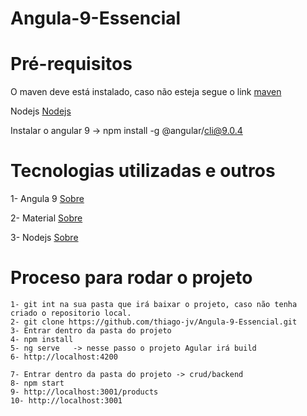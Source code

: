 # Angula-9-Essencial

# Pré-requisitos

O maven deve está instalado, caso não esteja segue o link [maven](https://dicasdejava.com.br/como-instalar-o-maven-no-windows/)

Nodejs [Nodejs](https://nodejs.org/pt-br/download/)

Instalar o angular 9 -> npm install -g @angular/cli@9.0.4

# Tecnologias utilizadas e outros

 1- Angula 9 [Sobre](https://angular.io/)
 
 2- Material [Sobre](https://material.angular.io/)
 
 3- Nodejs [Sobre](https://nodejs.org/pt-br/about/)

# Proceso para rodar o projeto
```
1- git int na sua pasta que irá baixar o projeto, caso não tenha criado o repositorio local.
2- git clone https://github.com/thiago-jv/Angula-9-Essencial.git
3- Entrar dentro da pasta do projeto
4- npm install
5- ng serve   -> nesse passo o projeto Agular irá build
6- http://localhost:4200

7- Entrar dentro da pasta do projeto -> crud/backend
8- npm start
9- http://localhost:3001/products
10- http://localhost:3001 
```
